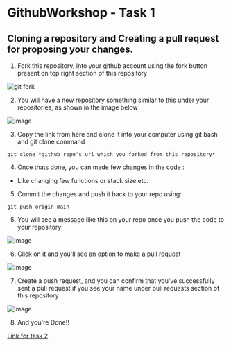# GithubWorkshop - Task 1
## Cloning a repository and Creating a pull request for proposing your changes.

1. Fork this repository, into your github account using the fork button present on top right section of this repository

  ![git fork](https://www.howtogeek.com/wp-content/uploads/2021/10/Click-the-Fork-button..png?trim=1,1&bg-color=000&pad=1,1)

2. You will have a new repository something similar to this under your repositories, as shown in the image below 

  ![image](https://user-images.githubusercontent.com/89771491/183459932-222c14a2-af3e-46be-9bc3-b7436f10fb31.png)

3. Copy the link from here and clone it into your computer using git bash and git clone command
```
git clone *github repo's url which you forked from this repository*
```

4. Once thats done, you can made few changes in the code :
- Like changing few functions or stack size etc.

5. Commit the changes and push it back to your repo using:
```
git push origin main
```

5. You will see a message like this on your repo once you push the code to your repository

  ![image](https://user-images.githubusercontent.com/89771491/183461441-2e6a2386-ced0-48b0-8781-434d6d86108c.png)

6. Click on it and you'll see an option to make a pull request

  ![image](https://user-images.githubusercontent.com/89771491/183461684-6e07d213-30c9-4cb4-a007-6c1bd681f6c0.png)

7. Create a push request, and you can confirm that you've successfully sent a pull request if you see your name under pull requests section of this repository 

  ![image](https://user-images.githubusercontent.com/89771491/183461965-5261a8d9-061b-4e62-bf25-588c6c7fa5ff.png)
  
8. And you're Done!!

[Link for task 2](https://github.com/tushar4303/task2)
